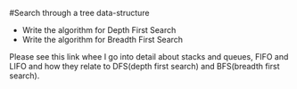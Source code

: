 #Search through a tree data-structure
* Write the algorithm for Depth First Search
* Write the algorithm for Breadth First Search

Please see this link whee I go into detail about stacks and queues, FIFO and LIFO and how they relate to DFS(depth first search) and BFS(breadth first search).
